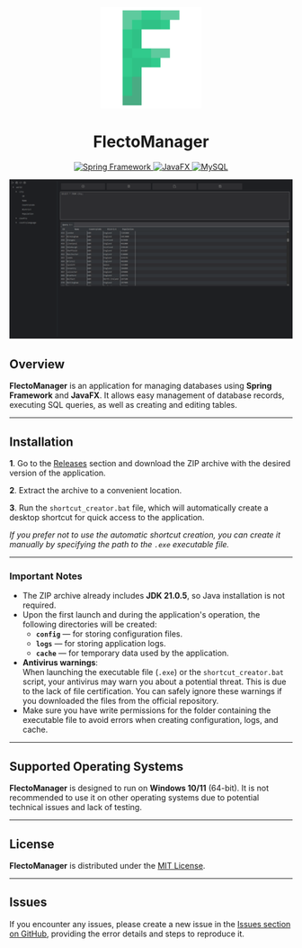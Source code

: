 <p align="center">
   <a href="https://github.com/MusiJVR/FlectoManager" target="_blank">
      <img width="180" height="180" src="https://github.com/MusiJVR/FlectoManager/blob/main/docs/icon.png" alt="FlectoManager">
   </a>
</p>

<h1 align="center">FlectoManager</h1>

<p align="center">
    <a href="https://spring.io/" target="_blank">
        <img src="https://img.shields.io/badge/Spring-Framework-6DB33F?style=flat-square&logo=spring" alt="Spring Framework">
    </a>
    <a href="https://openjfx.io/" target="_blank">
        <img src="https://img.shields.io/badge/JavaFX-8A2BE2?style=flat-square&logo=java" alt="JavaFX">
    </a>
    <a href="https://www.mysql.com/" target="_blank">
        <img src="https://img.shields.io/badge/MySQL-2E4B61?style=flat-square&logo=mysql" alt="MySQL">
    </a>
</p>

<p align="center">
   <a href="https://github.com/MusiJVR/FlectoManager" target="_blank">
      <img width="600" height="auto" src="https://github.com/MusiJVR/FlectoManager/blob/main/docs/app_preview.png" alt="Preview">
   </a>
</p>

## Overview

**FlectoManager** is an application for managing databases using **Spring Framework** and **JavaFX**. It allows easy management of database records, executing SQL queries, as well as creating and editing tables.

---

## Installation

**1**. Go to the [Releases](https://github.com/MusiJVR/FlectoManager/releases) section and download the ZIP archive with the desired version of the application.

**2**. Extract the archive to a convenient location.

**3**. Run the `shortcut_creator.bat` file, which will automatically create a desktop shortcut for quick access to the application.

*If you prefer not to use the automatic shortcut creation, you can create it manually by specifying the path to the `.exe` executable file.*

---

### Important Notes
- The ZIP archive already includes **JDK 21.0.5**, so Java installation is not required.
- Upon the first launch and during the application's operation, the following directories will be created:
    - **`config`** — for storing configuration files.
    - **`logs`** — for storing application logs.
    - **`cache`** — for temporary data used by the application.
- **Antivirus warnings**:  
  When launching the executable file (`.exe`) or the `shortcut_creator.bat` script, your antivirus may warn you about a potential threat. This is due to the lack of file certification. You can safely ignore these warnings if you downloaded the files from the official repository.
- Make sure you have write permissions for the folder containing the executable file to avoid errors when creating configuration, logs, and cache.

---

## Supported Operating Systems

**FlectoManager** is designed to run on **Windows 10/11** (64-bit). It is not recommended to use it on other operating systems due to potential technical issues and lack of testing.

---

## License

**FlectoManager** is distributed under the [MIT License](https://opensource.org/license/mit).

---

## Issues

If you encounter any issues, please create a new issue in the [Issues section on GitHub](https://github.com/MusiJVR/FlectoManager/issues), providing the error details and steps to reproduce it.
